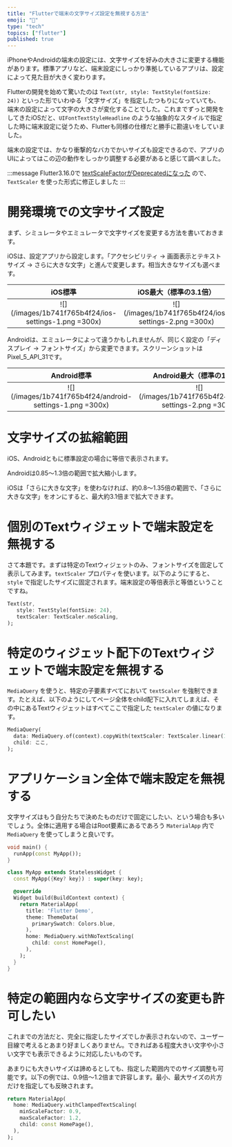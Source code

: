 ```yaml
---
title: "Flutterで端末の文字サイズ設定を無視する方法"
emoji: "🎼"
type: "tech"
topics: ["flutter"]
published: true
---
```


iPhoneやAndroidの端末の設定には、文字サイズを好みの大きさに変更する機能があります。標準アプリなど、端末設定にしっかり準拠しているアプリは、設定によって見た目が大きく変わります。

Flutterの開発を始めて驚いたのは `Text(str, style: TextStyle(fontSize: 24))` といった形でいわゆる「文字サイズ」を指定したつもりになっていても、端末の設定によって文字の大きさが変化することでした。これまでずっと開発をしてきたiOSだと、`UIFontTextStyleHeadline` のような抽象的なスタイルで指定した時に端末設定に従うため、Flutterも同様の仕様だと勝手に勘違いをしていました。

端末の設定では、かなり衝撃的なバカでかいサイズも設定できるので、アプリのUIによってはこの辺の動作をしっかり調整する必要があると感じて調べました。

:::message
Flutter3.16.0で [textScaleFactorがDeprecatedになった](https://docs.flutter.dev/release/breaking-changes/deprecate-textscalefactor) ので、`TextScaler` を使った形式に修正しました
:::

# 開発環境での文字サイズ設定

まず、シミュレータやエミュレータで文字サイズを変更する方法を書いておきます。

iOSは、設定アプリから設定します。「アクセシビリティ → 画面表示とテキストサイズ → さらに大きな文字」と進んで変更します。相当大きなサイズも選べます。

|iOS標準|iOS最大（標準の3.1倍）|
|:--:|:--:|
| ![](/images/1b741f765b4f24/ios-settings-1.png =300x) | ![](/images/1b741f765b4f24/ios-settings-2.png =300x) |

Androidは、エミュレータによって違うかもしれませんが、同じく設定の「ディスプレイ → フォントサイズ」から変更できます。スクリーンショットはPixel_5_API_31です。

|Android標準|Android最大（標準の1.3倍）|
|:--:|:--:|
| ![](/images/1b741f765b4f24/android-settings-1.png =300x) | ![](/images/1b741f765b4f24/android-settings-2.png =300x) |


# 文字サイズの拡縮範囲

iOS、Androidともに標準設定の場合に等倍で表示されます。

Androidは0.85〜1.3倍の範囲で拡大縮小します。

iOSは「さらに大きな文字」を使わなければ、約0.8〜1.35倍の範囲で、「さらに大きな文字」をオンにすると、最大約3.1倍まで拡大できます。

# 個別のTextウィジェットで端末設定を無視する

さて本題です。まずは特定のTextウィジェットのみ、フォントサイズを固定して表示してみます。`textScaler` プロパティを使います。以下のようにすると、`style` で指定したサイズに固定されます。端末設定の等倍表示と等価ということですね。

```dart
Text(str,
   style: TextStyle(fontSize: 24),
   textScaler: TextScaler.noScaling,
);
```

# 特定のウィジェット配下のTextウィジェットで端末設定を無視する

`MediaQuery` を使うと、特定の子要素すべてにおいて `textScaler` を強制できます。たとえば、以下のようにしてページ全体をchild配下に入れてしまえば、その中にあるTextウィジェットはすべてここで指定した `textScaler` の値になります。

```dart
MediaQuery(
  data: MediaQuery.of(context).copyWith(textScaler: TextScaler.linear(1.5)),
  child: ここ,
);
```

# アプリケーション全体で端末設定を無視する

文字サイズはもう自分たちで決めたものだけで固定にしたい、という場合も多いでしょう。全体に適用する場合はRoot要素にあるであろう `MaterialApp` 内で `MediaQuery` を使ってしまうと良いです。

```dart
void main() {
  runApp(const MyApp());
}

class MyApp extends StatelessWidget {
  const MyApp({Key? key}) : super(key: key);

  @override
  Widget build(BuildContext context) {
    return MaterialApp(
      title: 'Flutter Demo',
      theme: ThemeData(
        primarySwatch: Colors.blue,
      ),
      home: MediaQuery.withNoTextScaling(
        child: const HomePage(),
      ),
    );
  }
}
```


# 特定の範囲内なら文字サイズの変更も許可したい

これまでの方法だと、完全に指定したサイズでしか表示されないので、ユーザー目線で考えるとあまり好ましくありません。できればある程度大きい文字や小さい文字でも表示できるように対応したいものです。

あまりにも大きいサイズは諦めるとしても、指定した範囲内でのサイズ調整も可能です。以下の例では、0.9倍〜1.2倍まで許容します。最小、最大サイズの片方だけを指定しても反映されます。

```dart
return MaterialApp(
  home: MediaQuery.withClampedTextScaling(
    minScaleFactor: 0.9,
    maxScaleFactor: 1.2,
    child: const HomePage(),
  ),
);
```

